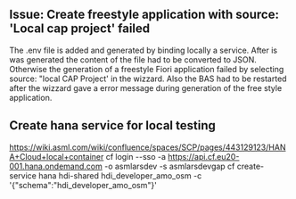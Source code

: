 ## Issue: Create freestyle application with source: 'Local cap project' failed 
The .env file is added and generated by binding locally a service. After is was generated the content of the file had to be converted to JSON. Otherwise the generation of a freestyle Fiori application failed by selecting source: "local CAP Project' in the wizzard. Also the BAS had to be restarted after the wizzard gave a error message during generation of the free style application. 

## Create hana service for local testing 
https://wiki.asml.com/wiki/confluence/spaces/SCP/pages/443129123/HANA+Cloud+local+container
cf login --sso -a https://api.cf.eu20-001.hana.ondemand.com -o asmlarsdev -s asmlarsdevgap
cf create-service hana hdi-shared hdi_developer_amo_osm -c '{"schema":"hdi_developer_amo_osm"}' 
